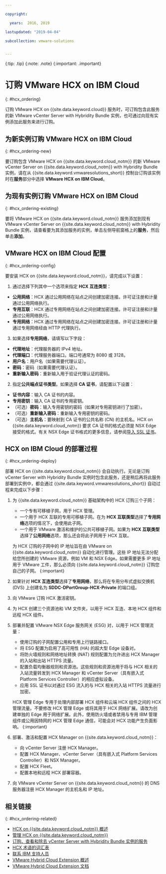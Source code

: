 ```yaml
---

copyright:

  years:  2016, 2019

lastupdated: "2019-04-04"

subcollection: vmware-solutions


---
```


{:tip: .tip}
{:note: .note}
{:important: .important}

# 订购 VMware HCX on IBM Cloud
{: #hcx_ordering}

订购 VMware HCX on {{site.data.keyword.cloud}} 服务时，可订购包含此服务的新 VMware vCenter Server with Hybridity Bundle 实例，也可通过向现有实例添加此服务来进行订购。

## 为新实例订购 VMware HCX on IBM Cloud
{: #hcx_ordering-new}

要订购包含 VMware HCX on {{site.data.keyword.cloud_notm}} 的新 VMware vCenter Server on {{site.data.keyword.cloud_notm}} with Hybridity Bundle 实例，请在从 {{site.data.keyword.vmwaresolutions_short}} 控制台订购该实例时在**服务**部分中选择 **VMware HCX on IBM Cloud**。


## 为现有实例订购 VMware HCX on IBM Cloud
{: #hcx_ordering-existing}

要将 VMware HCX on {{site.data.keyword.cloud_notm}} 服务添加到现有 VMware vCenter Server on {{site.data.keyword.cloud_notm}} with Hybridity Bundle 实例，请查看要为其添加服务的实例，单击左侧导航窗格上的**服务**，然后单击**添加**。

## VMware HCX on IBM Cloud 配置
{: #hcx_ordering-config}

要安装 HCX on {{site.data.keyword.cloud_notm}}，请完成以下设置：
1. 通过选择下列其中一个选项来指定 **HCX 互连类型**：
  * **公用网络**：HCX 通过公用网络在站点之间创建加密连接。许可证注册和计量通过公用网络执行。
  * **专用互联**：HCX 通过专用网络在站点之间创建加密连接。许可证注册和计量通过公用网络执行。
  * **专用网络**：HCX 通过专用网络在站点之间创建加密连接。许可证注册和计量通过专用网络经由 HTTP 代理执行。
3. 如果选择**专用网络**，请填写以下字段：
  * **代理地址**：代理服务器的 IPv4 地址。
  * **代理端口**：代理服务器端口。端口号通常为 8080 或 3128。
  * **用户名**：用户名（如果需要代理认证）。
  * **密码**：密码（如果需要代理认证）。
  * **重新输入密码**：重新输入用于验证代理认证的密码。
2. 指定**公共端点证书类型**。如果选择 **CA 证书**，请配置以下设置：
  * **证书内容**：输入 CA 证书的内容。
  * **专用密钥**：输入 CA 证书的专用密钥。
  * （可选）**密码**：输入专用密钥的密码（如果对专用密钥进行了加密）。
  * （可选）**重新输入密码**：重新输入专用密钥的密码。
  * （可选）**主机名**：要映射到 CA 证书的公共名称 (CN) 的主机名。HCX on {{site.data.keyword.cloud_notm}} 要求 CA 证书的格式必须是 NSX Edge 接受的格式。有关 NSX Edge 证书格式的更多信息，请参阅[导入 SSL 证书](https://docs.vmware.com/en/VMware-NSX-Data-Center-for-vSphere/6.3/com.vmware.nsx.admin.doc/GUID-19D3A4FD-DF17-43A3-9343-25EE28273BC6.html)。
  <!--Need enhancement, it is still not clear what the key pair is used for, is it for connecting to NSX? This is not in architecture doc either. -->

## HCX on IBM Cloud 的部署过程
{: #hcx_ordering-deploy}

部署 HCX on {{site.data.keyword.cloud_notm}} 会自动执行。无论是订购 vCenter Server with Hybridity Bundle 实例时包含此服务，还是稍后再将此服务部署到实例中，都会通过 {{site.data.keyword.vmwaresolutions_short}} 自动过程来完成以下步骤：
1. 为 {{site.data.keyword.cloud_notm}} 基础架构中的 HCX 订购三个子网：
   * 一个专有可移植子网，用于 HCX 管理。
   * 一个用于 HCX 互联的专用可移植子网。在为 **HCX 互联类型**选择了**专用网络**选项的情况下，会使用此子网。
   * 一个用于 VMware 激活和维护的公共可移植子网。如果为 **HCX 互联类型**选择了**公用网络**选项，那么还会将此子网用于 HCX 互联。

   为 HCX 订购的子网中的 IP 地址旨在由 VMware on {{site.data.keyword.cloud_notm}} 自动化进行管理。这些 IP 地址无法分配给您所创建的 VMware 资源，例如 VM 和 NSX Edge。如果需要更多 IP 地址用于 VMware 工件，那么必须向 {{site.data.keyword.cloud_notm}} 订购您自己的子网。
   {:important}
2. 如果针对 **HCX 互连类型**选择了**专用网络**，那么将在专用分布式虚拟交换机 (DVS) 上创建名为 **SDDC-DPortGroup-HCX-Private** 的端口组。
3. 向 VMware 订购 HCX 激活密钥。
4. 为 HCX 创建三个资源池和 VM 文件夹，以用于 HCX 互连、本地 HCX 组件和远程 HCX 组件。
5. 部署并配置 VMware NSX Edge 服务网关 (ESG) 对，以用于 HCX 管理流量：
   * 使用订购的子网配置公用和专用上行链路接口。
   * 将 ESG 配置为启用了高可用性 (HA) 的超大型 Edge 设备对。
   * 将防火墙规则和网络地址转换 (NAT) 规则配置为允许进出 HCX Manager 的入站和出站 HTTPS 流量。
   * 配置负载均衡器规则和资源池。这些规则和资源池用于将与 HCX 相关的入站流量转发到 HCX Manager 和 vCenter Server（具有嵌入式 Platform Services Controller）的相应虚拟设备。
   * 应用 SSL 证书以对通过 ESG 流入的与 HCX 相关的入站 HTTPS 流量进行加密。

   HCX 管理 Edge 专用于处理内部部署 HCX 组件和云端 HCX 组件之间的 HCX 管理流量。不要修改 HCX 管理 Edge 或将其用于 HCX 网络扩展。请改为创建单独的 Edge 用于网络扩展。此外，使用防火墙或者禁用与专用 IBM 管理组件或公用因特网的 HCX 管理 Edge 通信，可能会对 HCX 功能产生负面影响。
   {:important}

6. 部署、激活和配置 HCX Manager on {{site.data.keyword.cloud_notm}}：
   * 向 vCenter Server 注册 HCX Manager。
   * 配置 HCX Manager、vCenter Server（具有嵌入式 Platform Services Controller）和 NSX Manager。
   * 配置 HCX Fleet。
   * 配置本地和远程 HCX 部署容器。
7. 向 VMware vCenter Server on {{site.data.keyword.cloud_notm}} 的 DNS 服务器注册 HCX Manager 的主机名和 IP 地址。

## 相关链接
{: #hcx_ordering-related}

* [HCX on {{site.data.keyword.cloud_notm}} 概述](/docs/services/vmwaresolutions/services?topic=vmware-solutions-hcx_considerations#hcx_considerations)
* [管理 HCX on {{site.data.keyword.cloud_notm}}](/docs/services/vmwaresolutions/services?topic=vmware-solutions-managinghcx)
* [订购、查看和除去 vCenter Server with Hybridity Bundle 实例的服务](/docs/services/vmwaresolutions/vcenter?topic=vmware-solutions-vc_hybrid_addingremovingservices)
* [HCX 术语的词汇表](/docs/services/vmwaresolutions/services?topic=vmware-solutions-hcx_glossary)
* [联系 IBM 支持人员](/docs/services/vmwaresolutions/vmonic?topic=vmware-solutions-trbl_support)
* [VMware Hybrid Cloud Extension 概述](https://cloud.vmware.com/vmware-hcx)
* [VMware Hybrid Cloud Extension 文档](https://cloud.vmware.com/vmware-hcx/resources)
